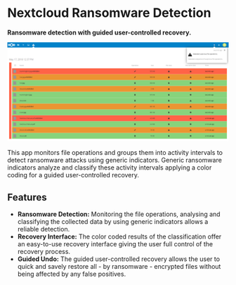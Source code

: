 # Nextcloud Ransomware Detection

**Ransomware detection with guided user-controlled recovery.**

![](screenshots/goldeneye-0.2.2.png)

This app monitors file operations and groups them into activity intervals to detect ransomware attacks using generic indicators.
Generic ransomware indicators analyze and classify these activity intervals applying a color coding for a guided user-controlled recovery.

## Features

* **Ransomware Detection:** Monitoring the file operations, analysing and classifying the collected data by using generic indicators allows a reliable detection.
* **Recovery Interface:**  The color coded results of the classification offer an easy-to-use recovery interface giving the user full control of the recovery process.
* **Guided Undo:** The guided user-controlled recovery allows the user to quick and savely restore all - by ransomware - encrypted files without being affected by any false positives.

